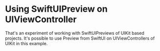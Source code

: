# Using SwiftUIPreview on UIViewController
That's an experiment of working with SwiftUIPreviews of UIKit based projects. It's possible to use Preview from SwiftUI on UIViewControllers of UIKit in this example.
